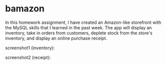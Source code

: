 # bamazon

In this homework assignment, I have created an Amazon-like storefront with the MySQL skills that I learned in the past week. The app will display an inventory, take in orders from customers, deplete stock from the store's inventory, and display an online purchase receipt.

screenshot1 (inventory):


screenshot2 (receipt):



